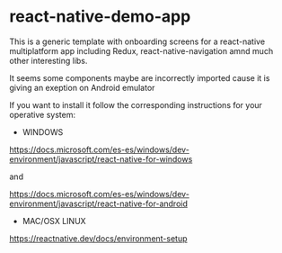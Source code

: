 # react-native-demo-app
This is a generic template with onboarding screens for a react-native multiplatform app including Redux, react-native-navigation amnd much other interesting libs.

It seems some components maybe are incorrectly imported cause it is giving an exeption on Android emulator

If you want to install it follow the corresponding instructions for your operative system:

- WINDOWS

https://docs.microsoft.com/es-es/windows/dev-environment/javascript/react-native-for-windows

and

https://docs.microsoft.com/es-es/windows/dev-environment/javascript/react-native-for-android

- MAC/OSX LINUX

https://reactnative.dev/docs/environment-setup
